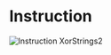 # Instruction

![Instruction XorStrings2](https://user-images.githubusercontent.com/58683035/171762548-e8ea08c4-cd39-4d22-a3f2-264aa58de357.png)
